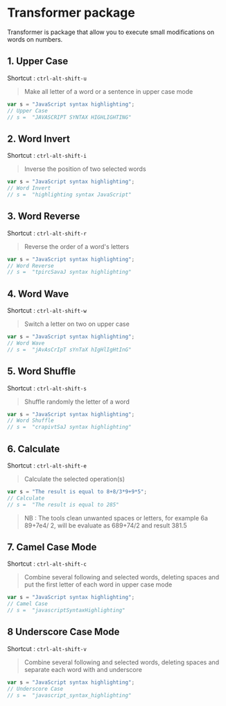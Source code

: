 # Transformer package

Transformer is package that allow you to execute small modifications on words on numbers.

## 1. Upper Case

  Shortcut : ``` ctrl-alt-shift-u ```

  >Make all letter of a word or a sentence in upper case mode

  ```javascript
var s = "JavaScript syntax highlighting";
// Upper Case
// s =  "JAVASCRIPT SYNTAX HIGHLIGHTING"
```

## 2. Word Invert

  Shortcut :   ``` ctrl-alt-shift-i ```

  >Inverse the position of two selected words

  ```javascript
var s = "JavaScript syntax highlighting";
// Word Invert
// s =  "highlighting syntax JavaScript"
```

## 3. Word Reverse

  Shortcut :   ``` ctrl-alt-shift-r ```

  >Reverse the order of a word's letters

  ```javascript
var s = "JavaScript syntax highlighting";
// Word Reverse
// s =  "tpircSavaJ syntax highlighting"
```

## 4. Word Wave

  Shortcut :   ``` ctrl-alt-shift-w ```

  >Switch a letter on two on upper case

  ```javascript
var s = "JavaScript syntax highlighting";
// Word Wave
// s =  "jAvAsCrIpT sYnTaX hIgHlIgHtInG"
```

## 5. Word Shuffle

  Shortcut :   ``` ctrl-alt-shift-s ```

  >Shuffle randomly the letter of a word

  ```javascript
var s = "JavaScript syntax highlighting";
// Word Shuffle
// s =  "crapivtSaJ syntax highlighting"
```

## 6. Calculate
  Shortcut :  ``` ctrl-alt-shift-e ```

  >Calculate the selected operation(s)

  ```javascript
var s = "The result is equal to 8+8/3*9+9*5";
// Calculate
// s =  "The result is equal to 285"
```

  > NB : The tools clean unwanted spaces or letters, for example 6a 89+7e4/   2, will be evaluate as  689+74/2 and result 381.5

## 7. Camel Case Mode

  Shortcut :   ``` ctrl-alt-shift-c ```

  >Combine several following and selected words, deleting spaces and put the first letter of each word in upper case mode

  ```javascript
var s = "JavaScript syntax highlighting";
// Camel Case
// s =  "javascriptSyntaxHighlighting"
```

## 8 Underscore Case Mode

  Shortcut :   ``` ctrl-alt-shift-v ```

  >Combine several following and selected words, deleting spaces and separate each word with and underscore

  ```javascript
var s = "JavaScript syntax highlighting";
// Underscore Case
// s =  "javascript_syntax_highlighting"
```
